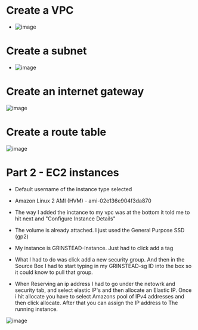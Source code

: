# Create a VPC

* ![image](https://user-images.githubusercontent.com/59849834/136311627-c74adb85-2ecc-4c85-8d10-4edd84d80ad2.png)



# Create a subnet


* ![image](https://user-images.githubusercontent.com/59849834/136313222-bccda115-ab25-41f6-a1dc-19744fd1fe54.png)


# Create an internet gateway

![image](https://user-images.githubusercontent.com/59849834/136315870-04b1f8e4-4c70-4178-9552-e95219842af1.png)

# Create a route table

![image](https://user-images.githubusercontent.com/59849834/136316291-8a5e58ae-0a72-4aca-9437-fe2bab040a9d.png)


# Part 2 - EC2 instances

* Default username of the instance type selected

* Amazon Linux 2 AMI (HVM) - ami-02e136e904f3da870

* The way I added the inctance to my vpc was at the bottom it told me to hit next and 
"Configure Instance Details"

* The volume is already attached. I just used the General Purpose SSD (gp2) 

* My instance is GRINSTEAD-Instance. Just had to click add a tag

* What I had to do was click add a new security group. And then in the Source Box I had
to start typing in my GRINSTEAD-sg ID into the box so it could know to pull that group.

* When Reserving an ip address I had to go under the netowrk and security tab, and select
elastic IP's and then allocate an Elastic IP. Once i hit allocate you have to select Amazons pool of IPv4 addresses and then click allocate. After that you can assign the IP address to
The running instance.

![image](https://user-images.githubusercontent.com/59849834/136489554-9c1f627b-8d41-40a5-b338-0026e3600e3d.png)



